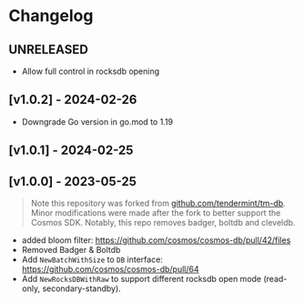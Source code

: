 # Changelog

## UNRELEASED

* Allow full control in rocksdb opening

## [v1.0.2] - 2024-02-26

* Downgrade Go version in go.mod to 1.19

## [v1.0.1] - 2024-02-25

## [v1.0.0] - 2023-05-25

> Note this repository was forked from [github.com/tendermint/tm-db](https://github.com/tendermint/tm-db). Minor modifications were made after the fork to better support the Cosmos SDK. Notably, this repo removes badger, boltdb and cleveldb.

* added bloom filter:  <https://github.com/cosmos/cosmos-db/pull/42/files>
* Removed Badger & Boltdb
* Add `NewBatchWithSize` to `DB` interface: <https://github.com/cosmos/cosmos-db/pull/64>
* Add `NewRocksDBWithRaw` to support different rocksdb open mode (read-only, secondary-standby).

